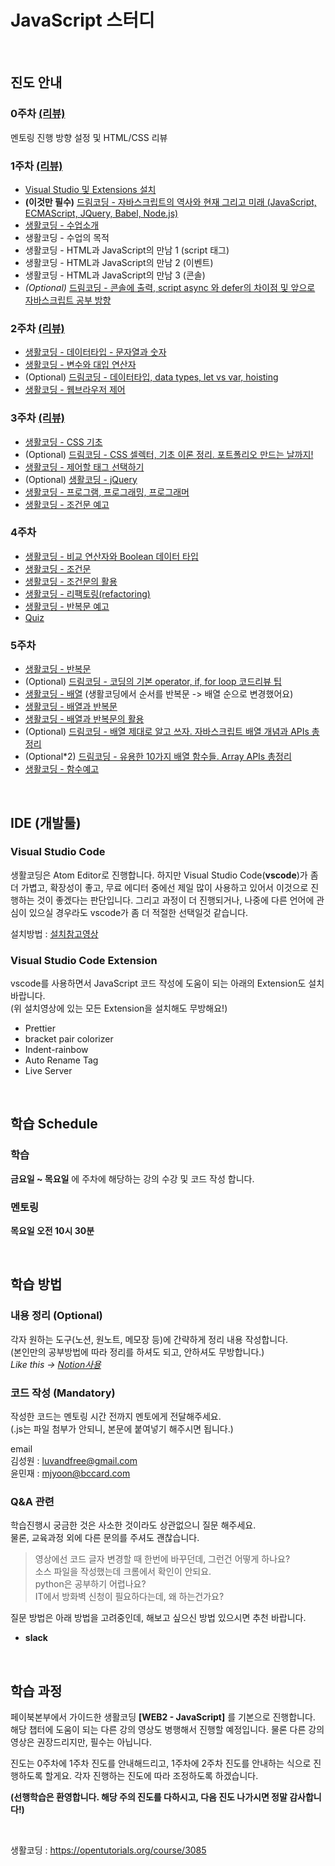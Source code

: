 # JavaScript 스터디

<br>

## 진도 안내

### 0주차 [(리뷰)](https://luvandfree.github.io/javascript-study/docs/course/00.html)

멘토링 진행 방향 설정 및 HTML/CSS 리뷰

### 1주차 [(리뷰)](https://luvandfree.github.io/javascript-study/docs/course/01.html)

- [Visual Studio 및 Extensions 설치](https://youtu.be/bS9yTI2fC0w)
- **(이것만 필수)** [드림코딩 - 자바스크립트의 역사와 현재 그리고 미래 (JavaScript, ECMAScript, JQuery, Babel, Node.js)](https://youtu.be/wcsVjmHrUQg)
- [생활코딩 - 수업소개](https://opentutorials.org/course/3085)
- 생활코딩 - 수업의 목적
- 생활코딩 - HTML과 JavaScript의 만남 1 (script 태그)
- 생활코딩 - HTML과 JavaScript의 만남 2 (이벤트)
- 생활코딩 - HTML과 JavaScript의 만남 3 (콘솔)
- _(Optional)_ [드림코딩 - 콘솔에 출력, script async 와 defer의 차이점 및 앞으로 자바스크립트 공부 방향](https://youtu.be/tJieVCgGzhs)

### 2주차 [(리뷰)](https://luvandfree.github.io/javascript-study/docs/course/02.html)

- [생활코딩 - 데이터타입 - 문자열과 숫자](https://opentutorials.org/course/3085/18870)
- [생활코딩 - 변수와 대입 연산자](https://opentutorials.org/course/3085/18871)
- (Optional) [드림코딩 - 데이터타입, data types, let vs var, hoisting](https://youtu.be/OCCpGh4ujb8)
- [생활코딩 - 웹브라우저 제어](https://opentutorials.org/course/3085/18872)

### 3주차 [(리뷰)](https://luvandfree.github.io/javascript-study/docs/course/03.html)

- [생활코딩 - CSS 기초](https://opentutorials.org/course/3085/18789)
- (Optional) [드림코딩 - CSS 셀렉터, 기초 이론 정리. 포트폴리오 만드는 날까지!](https://youtu.be/gGebK7lWnCk)
- [생활코딩 - 제어할 태그 선택하기](https://opentutorials.org/course/3085/18792)
- (Optional) [생활코딩 - jQuery](https://opentutorials.org/course/1375/6630)
- [생활코딩 - 프로그램, 프로그래밍, 프로그래머](https://opentutorials.org/course/3085/18876)
- [생활코딩 - 조건문 예고](https://opentutorials.org/course/3085/18879)

### 4주차

- [생활코딩 - 비교 연산자와 Boolean 데이터 타입](https://opentutorials.org/course/3085/18798)
- [생활코딩 - 조건문](https://opentutorials.org/course/3085/18800)
- [생활코딩 - 조건문의 활용](https://opentutorials.org/course/3085/18878)
- [생활코딩 - 리팩토링(refactoring)](https://opentutorials.org/course/3085/18801)
- [생활코딩 - 반복문 예고](https://opentutorials.org/course/3085/18881)
- [Quiz](https://luvandfree.github.io/javascript-study/quiz/quiz_03.html)

### 5주차

- [생활코딩 - 반복문](https://opentutorials.org/course/3085/18827)
- (Optional) [드림코딩 - 코딩의 기본 operator, if, for loop 코드리뷰 팁](https://youtu.be/YBjufjBaxHo)
- [생활코딩 - 배열](https://opentutorials.org/course/3085/18825) (생활코딩에서 순서를 반복문 -> 배열 순으로 변경했어요)
- [생활코딩 - 배열과 반복문](https://opentutorials.org/course/3085/18828)
- [생활코딩 - 배열과 반복문의 활용](https://opentutorials.org/course/3085/18850)
- (Optional) [드림코딩 - 배열 제대로 알고 쓰자. 자바스크립트 배열 개념과 APIs 총정리](https://youtu.be/yOdAVDuHUKQ)
- (Optional\*2) [드림코딩 - 유용한 10가지 배열 함수들. Array APIs 총정리](https://youtu.be/3CUjtKJ7PJg)
- [생활코딩 - 함수예고](https://opentutorials.org/course/3085/18882)

<br>

## IDE (개발툴)

### Visual Studio Code

생활코딩은 Atom Editor로 진행합니다. 하지만 Visual Studio Code(**vscode**)가 좀 더 가볍고, 확장성이 좋고, 무료 에디터 중에선 제일 많이 사용하고 있어서 이것으로 진행하는 것이 좋겠다는 판단입니다. 그리고 과정이 더 진행되거나, 나중에 다른 언어에 관심이 있으실 경우라도 vscode가 좀 더 적절한 선택일것 같습니다.

설치방법 : [설치참고영상](https://youtu.be/bS9yTI2fC0w)

### Visual Studio Code Extension

vscode를 사용하면서 JavaScript 코드 작성에 도움이 되는 아래의 Extension도 설치바랍니다.  
(위 설치영상에 있는 모든 Extension을 설치해도 무방해요!)

- Prettier
- bracket pair colorizer
- Indent-rainbow
- Auto Rename Tag
- Live Server

<br>

## 학습 Schedule

### 학습

**금요일 ~ 목요일** 에 주차에 해당하는 강의 수강 및 코드 작성 합니다.

### 멘토링

**목요일 오전 10시 30분**

<br>

## 학습 방법

### 내용 정리 (Optional)

각자 원하는 도구(노션, 원노트, 메모장 등)에 간략하게 정리 내용 작성합니다.  
(본인만의 공부방법에 따라 정리를 하셔도 되고, 안하셔도 무방합니다.)  
_Like this -> [Notion사용](https://bony-loaf-5cb.notion.site/JavaScript-15a1a798754b42f59d553605a1f60804)_

### 코드 작성 (Mandatory)

작성한 코드는 멘토링 시간 전까지 멘토에게 전달해주세요.  
(.js는 파일 첨부가 안되니, 본문에 붙여넣기 해주시면 됩니다.)

email  
김성원 : luvandfree@gmail.com  
윤민재 : mjyoon@bccard.com

### Q&A 관련

학습진행시 궁금한 것은 사소한 것이라도 상관없으니 질문 해주세요.  
물론, 교육과정 외에 다른 문의를 주셔도 괜찮습니다.

> 영상에선 코드 글자 변경할 때 한번에 바꾸던데, 그런건 어떻게 하나요?  
> 소스 파일을 작성했는데 크롬에서 확인이 안되요.  
> python은 공부하기 어렵나요?  
> IT에서 방화벽 신청이 필요하다는데, 왜 하는건가요?

질문 방법은 아래 방법을 고려중인데, 해보고 싶으신 방법 있으시면 추천 바랍니다.

- **slack**

<br>

## 학습 과정

페이북본부에서 가이드한 생활코딩 **[WEB2 - JavaScript]** 를 기본으로 진행합니다.  
해당 챕터에 도움이 되는 다른 강의 영상도 병행해서 진행할 예정입니다. 물론 다른 강의 영상은 권장드리지만, 필수는 아닙니다.

진도는 0주차에 1주차 진도를 안내해드리고, 1주차에 2주차 진도를 안내하는 식으로 진행하도록 할게요. 각자 진행하는 진도에 따라 조정하도록 하겠습니다.

**(선행학습은 환영합니다. 해당 주의 진도를 다하시고, 다음 진도 나가시면 정말 감사합니다!)**

<br>

생활코딩 : <https://opentutorials.org/course/3085>
